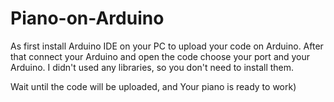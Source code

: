 # Piano-on-Arduino
As first install Arduino IDE on your PC to upload your code on Arduino.
After that connect your Arduino and open the code choose your port and your Arduino.
I didn't used any libraries, so you don't need to install them.

Wait until the code will be uploaded, and Your piano is ready to work)
